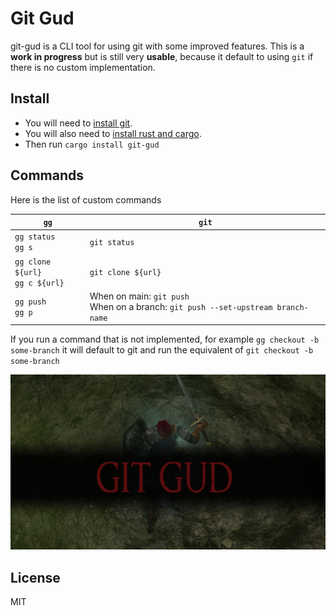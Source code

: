 # Git Gud

git-gud is a CLI tool for using git with some improved features. This is a **work in progress** but is still very **usable**, because it default to using `git` if there is no custom implementation.

## Install
- You will need to [install git](https://git-scm.com/downloads).
- You will also need to [install rust and cargo](https://doc.rust-lang.org/cargo/getting-started/installation.html).
- Then run ```cargo install git-gud```

## Commands

Here is the list of custom commands

| `gg` | `git` |
| ----- | ----- |
| `gg status` <br/> `gg s` | `git status` |
| `gg clone ${url}` <br/> `gg c ${url}` | `git clone ${url}` |
| `gg push` <br/> `gg p` | When on main: `git push` <br/>When on a branch: `git push --set-upstream branch-name`|


If you run a command that is not implemented, for example `gg checkout -b some-branch` it will default to git and run the equivalent of `git checkout -b some-branch`

![Alt text](assets/git-gud.png)

## License
MIT

